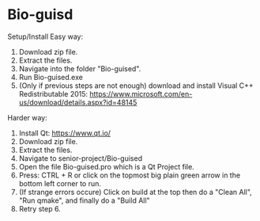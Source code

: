 # Bio-guisd
Setup/Install
  Easy way:
  1.  Download zip file.
  2.  Extract the files.
  3.  Navigate into the folder "Bio-guised".
  4.  Run Bio-guised.exe
  5.  (Only if previous steps are not enough) download and install Visual C++ Redistributable 2015:   https://www.microsoft.com/en-us/download/details.aspx?id=48145
  
  Harder way:
  1.  Install Qt: https://www.qt.io/
  2.  Download zip file.
  3.  Extract the files.
  4.  Navigate to senior-project/Bio-guised
  5.  Open the file Bio-guised.pro which is a Qt Project file.
  6.  Press: CTRL + R or click on the topmost big plain green arrow in the bottom left corner to run.
  7.  (If strange errors occure) Click on build at the top then do a "Clean All", "Run qmake", and finally do a "Build All"
  8.  Retry step 6.
